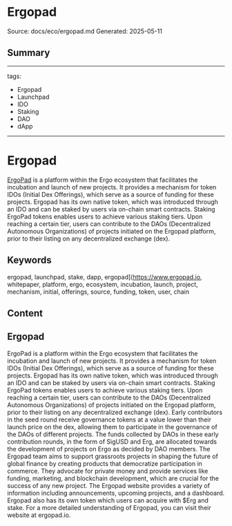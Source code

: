 # Ergopad
Source: docs/eco/ergopad.md
Generated: 2025-05-11

## Summary
---
tags:
  - Ergopad
  - Launchpad
  - IDO
  - Staking
  - DAO
  - dApp
---

# Ergopad

[ErgoPad](https://www.ergopad.io/whitepaper) is a platform within the Ergo ecosystem that facilitates the incubation and launch of new projects. It provides a mechanism for token IDOs (Initial Dex Offerings), which serve as a source of funding for these projects. Ergopad has its own native token, which was introduced through an IDO and can be staked by users via on-chain smart contracts. Staking ErgoPad tokens enables users to achieve various staking tiers. Upon reaching a certain tier, users can contribute to the DAOs (Decentralized Autonomous Organizations) of projects initiated on the Ergopad platform, prior to their listing on any decentralized exchange (dex).

## Keywords
ergopad, launchpad, stake, dapp, ergopad](https://www.ergopad.io, whitepaper, platform, ergo, ecosystem, incubation, launch, project, mechanism, initial, offerings, source, funding, token, user, chain

## Content
## Ergopad
ErgoPad is a platform within the Ergo ecosystem that facilitates the incubation and launch of new projects. It provides a mechanism for token IDOs (Initial Dex Offerings), which serve as a source of funding for these projects. Ergopad has its own native token, which was introduced through an IDO and can be staked by users via on-chain smart contracts.
Staking ErgoPad tokens enables users to achieve various staking tiers. Upon reaching a certain tier, users can contribute to the DAOs (Decentralized Autonomous Organizations) of projects initiated on the Ergopad platform, prior to their listing on any decentralized exchange (dex). Early contributors in the seed round receive governance tokens at a value lower than their launch price on the dex, allowing them to participate in the governance of the DAOs of different projects. The funds collected by DAOs in these early contribution rounds, in the form of SigUSD and Erg, are allocated towards the development of projects on Ergo as decided by DAO members.
The Ergopad team aims to support grassroots projects in shaping the future of global finance by creating products that democratize participation in commerce. They advocate for private money and provide services like funding, marketing, and blockchain development, which are crucial for the success of any new project.
The Ergopad website provides a variety of information including announcements, upcoming projects, and a dashboard. Ergopad also has its own token which users can acquire with $Erg and stake.
For a more detailed understanding of Ergopad, you can visit their website at ergopad.io.
